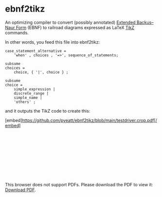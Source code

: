 # ebnf2tikz

An optimizing compiler to convert (possibly annotated) <a href=https://en.wikipedia.org/wiki/Extended_Backus%E2%80%93Naur_form>Extended Backus–Naur  Form</a> (EBNF) to railroad diagrams expressed as LaTeX <a href=https://en.wikipedia.org/wiki/PGF/TikZ> TikZ</a> commands.

In other words, you feed this file into ebnf2tikz:
```
case_statement_alternative =
    'when' , choices , '=>', sequence_of_statements;

subsume
choices =
    choice, { '|', choice } ;

subsume
choice =
    simple_expression |
    discrete_range |
    simple_name |
    'others' ;
```
and it outputs the TikZ code to create this:

<div id="adobe-dc-view" style="width: 800px;"></div>
<script src="https://documentcloud.adobe.com/view-sdk/main.js"></script>
<script type="text/javascript">
	document.addEventListener("adobe_dc_view_sdk.ready", function(){ 
		var adobeDCView = new AdobeDC.View({clientId: "<YOUR_CLIENT_ID>", divId: "adobe-dc-view"});
		adobeDCView.previewFile({
			content:{location: {url: "https://github.com/pyeatt/ebnf2tikz/blob/main/testdriver.crop.pdf"}},
			metaData:{fileName: "testdriver.crop.pdf"}
		}, {embedMode: "IN_LINE"});
	});
</script>


[embed]https://github.com/pyeatt/ebnf2tikz/blob/main/testdriver.crop.pdf[/embed] 





<object data="https://github.com/pyeatt/ebnf2tikz/blob/main/testdriver.crop.pdf" type="application/pdf" width="700px" height="700px">
    <embed src="https://github.com/pyeatt/ebnf2tikz/blob/main/testdriver.crop.pdf">
        <p>This browser does not support PDFs. Please download the PDF to view it: <a href="https://github.com/pyeatt/ebnf2tikz/blob/main/testdriver.crop.pdf">Download PDF</a>.</p>
    </embed>
</object>

